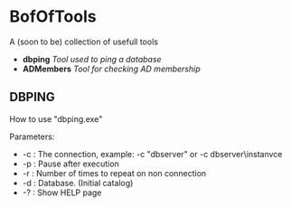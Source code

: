 # BofOfTools

A (soon to be) collection of usefull tools

- **dbping**
_Tool used to ping a database_
- **ADMembers**
_Tool for checking AD membership_


## DBPING
How to use "dbping.exe"

Parameters:

- -c : The connection, example: -c "dbserver" or -c dbserver\instanvce
- -p : Pause after execution
- -r : Number of times to repeat on non connection
- -d : Database. (Initial catalog)
- -? : Show HELP page
